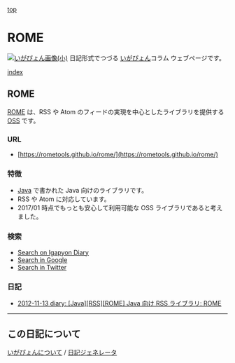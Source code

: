 [top](https://igapyon.github.io/diary/) 

ROME
=====================================================================================================
[![いがぴょん画像(小)](https://igapyon.github.io/diary/images/iga200306s.jpg "いがぴょん")](https://igapyon.github.io/diary/memo/memoigapyon.html) 日記形式でつづる [いがぴょん](https://igapyon.github.io/diary/memo/memoigapyon.html)コラム ウェブページです。

[index](https://igapyon.github.io/diary/keyword/index.html)

## ROME

[ROME](https://igapyon.github.io/diary/keyword/rome.html) は、RSS や Atom のフィードの実現を中心としたライブラリを提供する [OSS](https://igapyon.github.io/diary/keyword/oss.html) です。

### URL

* [https://rometools.github.io/rome/](https://rometools.github.io/rome/)

### 特徴

* [Java](https://igapyon.github.io/diary/keyword/java.html) で書かれた Java 向けのライブラリです。
* RSS や Atom に対応しています。
* 2017/01 時点でもっとも安心して利用可能な OSS ライブラリであると考えました。

### 検索

* [Search on Igapyon Diary](https://www.google.co.jp/#pws=0&q=site:https%3A%2F%2Figapyon.github.io%2Fdiary%2F+ROME)
* [Search in Google](https://www.google.co.jp/#pws=0&q=ROME)
* [Search in Twitter](https://twitter.com/search?q=%23ROME)

### 日記

* [2012-11-13 diary: [Java][RSS][ROME] Java 向け RSS ライブラリ: ROME](2012/ig121113.html)


----------------------------------------------------------------------------------------------------

## この日記について
[いがぴょんについて](https://igapyon.github.io/diary/memo/memoigapyon.html) / [日記ジェネレータ](https://github.com/igapyon/igapyonv3)
